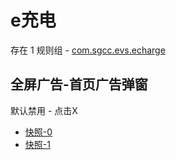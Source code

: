 # e充电

存在 1 规则组 - [com.sgcc.evs.echarge](/src/apps/com.sgcc.evs.echarge.ts)

## 全屏广告-首页广告弹窗

默认禁用 - 点击X

- [快照-0](https://i.gkd.li/i/13958838)
- [快照-1](https://i.gkd.li/i/14005508)
